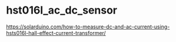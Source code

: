 # hst016l_ac_dc_sensor

https://solarduino.com/how-to-measure-dc-and-ac-current-using-hsts016l-hall-effect-current-transformer/
